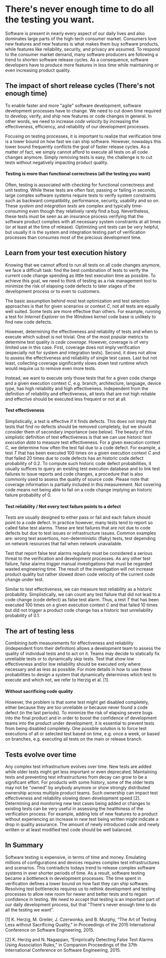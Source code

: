# There's never enough time to do all the testing you want.
 
Software is present in nearly every aspect of our daily lives and also dominates large parts of the high-tech consumer market. Consumers love new features and new features is what makes them buy software products, while features like reliability, security, and privacy are assumed. To respond to the consumer market demand, many software producers are following a trend to shorten software release cycles. As a consequence, software developers have to produce more features in less time while maintaining or even increasing product quality.
 
## The impact of short release cycles (There's not enough time)

To enable faster and more "agile" software development, software development processes have to change. We need to cut down time required to develop, verify, and ship new features or code changes in general. In other words, we need to increase _code velocity_ by increasing the effectiveness, efficiency, and reliability of our development processes. 

Focusing on testing processes, it is important to realize that verification time is a lower bound on how fast we can ship software. However, nowadays this lower bound frequently conflicts the goal of faster release cycles. As a matter of fact, we simply cannot afford to execute all tests on all code changes anymore. Simply removing tests is easy, the challenge is to cut tests without negatively impacting product quality. 

#### Testing is more than functional correctness (all the testing you want)
 
Often, testing is associated with checking for functional correctness and unit testing. While these tests are often fast, passing or failing in seconds, large complex software systems require tests to verify system constraints such as backward compatibility, performance, security, usability and so on. These _system and integration tests_ are complex and typically time-consuming even though they relatively rarely find a bug. Nevertheless, these tests must be seen as an insurance process verifying that the software product complies with all necessary system constraints at all times (or at least at the time of release). Optimizing unit tests can be very helpful, but usually it is the system and integration testing part of verification processes than consumes most of the precious development time. 
 
## Learn from your test execution history
 
Knowing that we cannot afford to run all tests on all code changes anymore, we face a difficult task: find the best combination of tests to verify the current code change spending as little test execution time as possible. To achieve this goal, we need to think of testing as a risk management tool to minimize the risk of elapsing code defects to later stages of the development process or to even to customers. 

The basic assumption behind most test optimization and test selection approaches is that for given scenarios or context _C_, not all tests are equally well suited. Some tests are more effective than others. For example, running a test for _Internet Explorer_ on the _Windows kernel_ code base is unlikely to find new code defects. 

However, determining the effectiveness and reliability of tests and when to execute which subset is not trivial. One of the most popular metrics to determine test quality is _code coverage_. However, coverage is of very limited use in this case. First, coverage does not imply verification (especially not for system and integration tests). Second, it does not allow to assess the effectiveness and reliability of single test cases. Last but not least, collecting coverage significantly slows down test runtime which would require us to remove even more tests.
 
Instead, we want to execute only those tests that for a given code change and a given execution context _C_, e.g. branch, architecture, language, device type, has high reliability and high effectiveness. Independent from the definition of reliability and effectiveness, all tests that are not high reliable and effective should be executed less frequent or not at all. 
 
#### Test effectiveness
 
Simplistically, a test is effective if it finds defects. This does not imply that tests that find no defects should be removed completely, but we should consider them of secondary importance (see below). The beauty of this simplistic definition of test effectiveness is that we can use _historic test execution data_ to measure test effectiveness. For a given execution context _C_, we determine how often the test fail due to a code defect. For example, a test _T_ that has been executed 100 times on a given execution context _C_ and that failed 20 times due to code defects has an historic code defect probability of 0.2. To compute such historic code defect probabilities, it usually suffices to query an existing test execution database and to link test failures to issue reports and code changes, a procedure that is also commonly used to assess the quality of source code. 
Please note that coverage information is partially included in this measurement. Not covering code means not being able to fail on a code change implying an historic failure probability of 0.
 
#### Test reliability / Not every test failure points to a defect 
 
Tests are usually designed to either pass or fail and each failure should point to a code defect. In practice however, many tests tend to report so called false test alarms. These are test failures that are not due to code defects but due to test issues or infrastructure issues. Common examples are: wrong test assertions, non-deterministic (flaky)  tests, test depending on network resources that fail when network unavailable.

Test that report false test alarms regularly must be considered a serious threat to the verification and development processes. As any other test failure, false alarms trigger manual investigations that must be regarded wasted engineering time. The result of the investigation will not increase product quality but rather slowed down code velocity of the current code change under test.
 
Similar to test effectiveness, we can measure test reliability as a historic probability. Simplistically, we can count any test failure that did not lead to a code change (code defect) as false test alarm. Thus, a test _T_ that has been executed 100 times on a given execution context _C_ and that failed 10 times but did not trigger a product code change has a historic test unreliability probability of 0.1.
 
## The art of testing less
 
Combining both measurements for effectiveness and reliability (independent from their definition) allows a development team to assess the quality of individual tests and to act on it. Teams may decide to statically fix unreliable tests or to dynamically skip tests. Test that show low effectiveness and/or low reliability should be executed only where necessary and as less as possible. For more details in how to use these probabilities to design a system that dynamically determines which test to execute and which not, we refer to Herzig et al. [1].
 
#### Without sacrificing code quality
 
However, the problem is that some test might get disabled completely, either because they are too unreliable or because never found a code defect (in the last periods). To minimize the risk of elapsing severe bugs into the final product and in order to boost the confidence of development teams into the product under development, it is essential to prevent tests from being disabled completely. One possible solution is to force test executions of all or selected test based on time, e.g. once a week, or based on branches, e.g. executing all tests on the main or release branch. 
 
## Tests evolve over time
 
Any complex test infrastructure evolves over time. New tests are added while older tests might get less important or even deprecated. Maintaining tests and preventing test infrastructures from decay can grow to be a significant effort. For products with some history, some of the older tests may not be "owned" by anybody anymore or show strongly distributed ownership across multiple product teams. Such ownership can impact test effectiveness and reliability slowing down development speed [2].
Determining and monitoring new test cases being added or changes to existing tests can be very useful in assessing the healthiness of the verification process. For example, adding lots of new features to a product without experiencing an increase in new test being written might indicate a drop in quality assurance. The amount of newly introduced code and newly written or at least modified test code should be well balanced. 
 
## In Summary
 
Software testing is expensive, in terms of time and money. Emulating millions of configurations and devices requires complex test infrastructures and scenarios. This contradicts todays trend to release complex software systems in ever shorter periods of time. As a result, software testing became a bottleneck in development processes. The time spent in verification defines a lower bound on how fast they can ship software. Resolving test bottlenecks requires us to rethink development and testing processes to allow new room for newer and better tests and to regain confidence in testing. We need to accept that testing is an important part of our daily development process, but that "There's never enough time to do all the testing we want". 

[1] K. Herzig, M. Greiler, J. Czerwonka, and B. Murphy, “The Art of Testing Less without Sacrificing Quality,” in Proceedings of the 2015 International Conference on Software Engineering, 2015. 

[2] K. Herzig and N. Nagappan, “Empirically Detecting False Test Alarms Using Association Rules,” in Companion Proceedings of the 37th International Conference on Software Engineering, 2015. 
